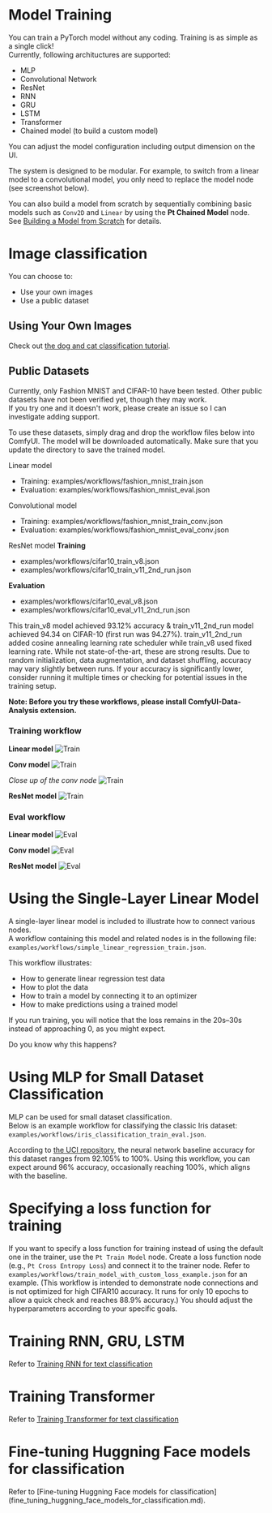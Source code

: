 # Model Training

You can train a PyTorch model without any coding.
Training is as simple as a single click!  
Currently, following archituctures are supported:
* MLP
* Convolutional Network
* ResNet
* RNN
* GRU
* LSTM
* Transformer
* Chained model (to build a custom model)

You can adjust the model configuration including output dimension on the UI.

The system is designed to be modular. For example, to switch from a linear model to a convolutional model, you only need to replace the model node (see screenshot below).

You can also build a model from scratch by sequentially combining basic models such as `Conv2D` and `Linear` by using the **Pt Chained Model** node.  See [Building a Model from Scratch](building_a_model_from_scratch.md) for details.

# Image classification
You can choose to:
* Use your own images
* Use a public dataset

## Using Your Own Images

Check out [the dog and cat classification tutorial](dog_cat_classification_model_training.md).

## Public Datasets

Currently, only Fashion MNIST and CIFAR-10 have been tested. Other public datasets have not been verified yet, though they may work.  
If you try one and it doesn't work, please create an issue so I can investigate adding support.

To use these datasets, simply drag and drop the workflow files below into ComfyUI. The model will be downloaded automatically.  Make sure that you update the directory to save the trained model.

Linear model  
* Training: examples/workflows/fashion_mnist_train.json  
* Evaluation: examples/workflows/fashion_mnist_eval.json

Convolutional model  
* Training: examples/workflows/fashion_mnist_train_conv.json  
* Evaluation: examples/workflows/fashion_mnist_eval_conv.json

ResNet model
**Training**
* examples/workflows/cifar10_train_v8.json
* examples/workflows/cifar10_train_v11_2nd_run.json
  
**Evaluation**
* examples/workflows/cifar10_eval_v8.json
* examples/workflows/cifar10_eval_v11_2nd_run.json

This train_v8 model achieved 93.12% accuracy & train_v11_2nd_run model achieved 94.34 on CIFAR-10 (first run was 94.27%). train_v11_2nd_run added cosine annealing learning rate scheduler while train_v8 used fixed learning rate. While not state-of-the-art, these are strong results. Due to random initialization, data augmentation, and dataset shuffling, accuracy may vary slightly between runs. If your accuracy is significantly lower, consider running it multiple times or checking for potential issues in the training setup.

**Note: Before you try these workflows, please install ComfyUI-Data-Analysis extension.**

### Training workflow
**Linear model**
![Train](images/fashion_mnist_train.png)

**Conv model**
![Train](images/conv_train.png)

*Close up of the conv node*
![Train](images/conv_train2.png)

**ResNet model**
![Train](images/resnet_train.png)

### Eval workflow
**Linear model**
![Eval](images/fashion_mnist_eval.png)

**Conv model**
![Eval](images/conv_eval.png)

**ResNet model**
![Eval](images/resnet_eval.png)

# Using the Single-Layer Linear Model

A single-layer linear model is included to illustrate how to connect various nodes.  
A workflow containing this model and related nodes is in the following file:  
`examples/workflows/simple_linear_regression_train.json`.

This workflow illustrates:
- How to generate linear regression test data
- How to plot the data
- How to train a model by connecting it to an optimizer
- How to make predictions using a trained model

If you run training, you will notice that the loss remains in the 20s–30s instead of approaching 0, as you might expect.

Do you know why this happens?

# Using MLP for Small Dataset Classification

MLP can be used for small dataset classification.  
Below is an example workflow for classifying the classic Iris dataset:  
`examples/workflows/iris_classification_train_eval.json`.

According to [the UCI repository](https://archive.ics.uci.edu/dataset/53/iris), the neural network baseline accuracy for this dataset ranges from 92.105% to 100%. Using this workflow, you can expect around 96% accuracy, occasionally reaching 100%, which aligns with the baseline.

# Specifying a loss function for training
If you want to specify a loss function for training instead of using the default one in the trainer, use the `Pt Train Model` node. Create a loss function node (e.g., `Pt Cross Entropy Loss`) and connect it to the trainer node.
Refer to `examples/workflows/train_model_with_custom_loss_example.json` for an example. (This workflow is intended to demonstrate node connections and is not optimized for high CIFAR10 accuracy. It runs for only 10 epochs to allow a quick check and reaches 88.9% accuracy.) You should adjust the hyperparameters according to your specific goals.

# Training RNN, GRU, LSTM
Refer to [Training RNN for text classification](training_rnn_for_classification.md)

# Training Transformer
Refer to [Training Transformer for text classification](training_transformer_for_classification.md)

# Fine-tuning Huggning Face models for classification
Refer to [Fine-tuning Huggning Face models for classification]
(fine_tuning_huggning_face_models_for_classification.md).